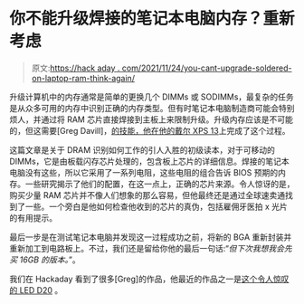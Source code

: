 # 你不能升级焊接的笔记本电脑内存？重新考虑

> 原文:[https://hack aday . com/2021/11/24/you-cant-upgrade-soldered-on-laptop-ram-think-again/](https://hackaday.com/2021/11/24/you-cant-upgrade-soldered-on-laptop-ram-think-again/)

升级计算机中的内存通常是简单的更换几个 DIMMs 或 SODIMMs，最复杂的任务是从众多可用的内存中识别正确的内存类型。但有时笔记本电脑制造商可能会特别烦人，并通过将 RAM 芯片直接焊接到主板上来限制升级。升级内存应该是不可能的，但这需要[Greg Davill]，[的技能，他在他的戴尔 XPS 13](https://gregdavill.github.io/posts/dell-xps13-ram-upgrade/)上完成了这个过程。

这篇文章是关于 DRAM 识别如何工作的引人入胜的初级读本，对于可移动的 DIMMs，它是由板载闪存芯片处理的，包含板上芯片的详细信息。焊接的笔记本电脑没有这些，所以它采用了一系列电阻，这些电阻的组合告诉 BIOS 预期的内存。一些研究揭示了他们的配置，在这一点上，正确的芯片来源。令人惊讶的是，购买少量 RAM 芯片并不像人们想象的那么容易，但他最终还是通过全球速卖通找到了一些。一个旁白是他如何检查他收到的芯片的真伪，包括雇佣牙医拍 x 光片的有用提示。

最后一步是在测试笔记本电脑并发现这一过程成功之前，将新的 BGA 重新封装并重新加工到电路板上。不过，我们还是留给你他的最后一句话:“*但下次我想我会先买 16GB 的版本。*”。

我们在 Hackaday 看到了很多[Greg]的作品，他最近的作品之一是[这个令人惊叹的 LED D20](https://hackaday.com/2021/04/03/you-can-now-build-your-own-glowing-led-d20-with-a-whopping-2400-leds/) 。
